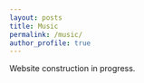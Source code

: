 ```yaml
---
layout: posts
title: Music
permalink: /music/
author_profile: true
---
```


Website construction in progress.
